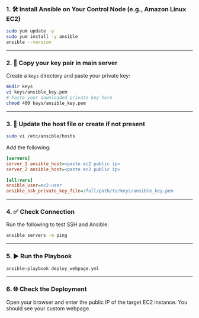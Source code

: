 ### 1. 🛠️ Install Ansible on Your Control Node (e.g., Amazon Linux EC2)

```bash
sudo yum update -y
sudo yum install -y ansible
ansible --version
```

---

### 2. 🔑 Copy your key pair in main server
Create a `keys` directory and paste your private key:

```bash
mkdir keys
vi keys/ansible_key.pem
# Paste your downloaded private key here
chmod 400 keys/ansible_key.pem
```

---

### 3. 🧾 Update the host file or create if not present

```bash
sudo vi /etc/ansible/hosts
```

Add the following:

```ini
[servers]
server_1 ansible_host=<paste ec2 public ip>
server_2 ansible_host=<paste ec2 public ip>

[all:vars]
ansible_user=ec2-user
ansible_ssh_private_key_file=/full/path/to/keys/ansible_key.pem
```

---

### 4. ✅ Check Connection

Run the following to test SSH and Ansible:

```bash
ansible servers -m ping
```

---


### 5. ▶️ Run the Playbook

```bash
ansible-playbook deploy_webpage.yml
```

---

### 6. 🌐 Check the Deployment

Open your browser and enter the public IP of the target EC2 instance. You should see your custom webpage.
